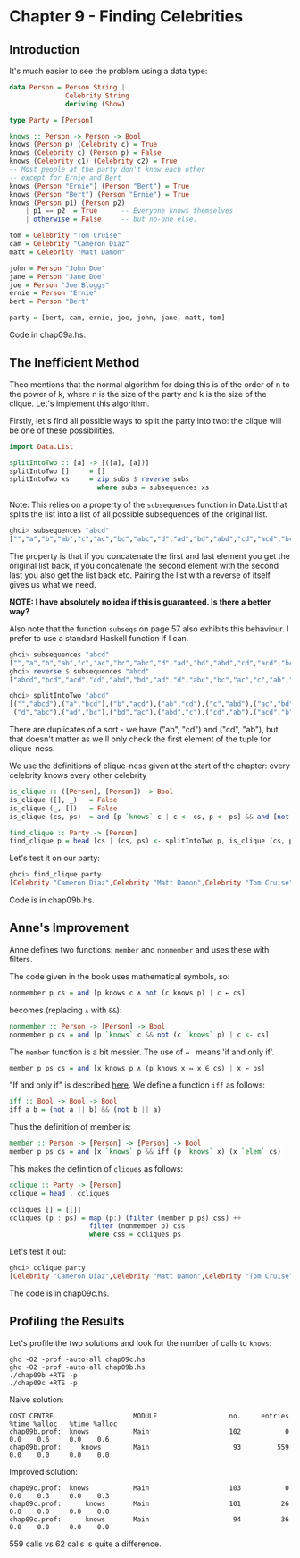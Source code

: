 Chapter 9 - Finding Celebrities
===============================

Introduction
------------

It's much easier to see the problem using a data type:

```haskell
data Person = Person String | 
              Celebrity String
              deriving (Show)

type Party = [Person]

knows :: Person -> Person -> Bool
knows (Person p) (Celebrity c) = True
knows (Celebrity c) (Person p) = False
knows (Celebrity c1) (Celebrity c2) = True
-- Most people at the party don't know each other
-- except for Ernie and Bert
knows (Person "Ernie") (Person "Bert") = True
knows (Person "Bert") (Person "Ernie") = True
knows (Person p1) (Person p2) 
    | p1 == p2  = True      -- Everyone knows themselves
    | otherwise = False     -- but no-one else.

tom = Celebrity "Tom Cruise"
cam = Celebrity "Cameron Diaz"
matt = Celebrity "Matt Damon"

john = Person "John Doe"
jane = Person "Jane Doe"
joe = Person "Joe Bloggs"
ernie = Person "Ernie"
bert = Person "Bert"

party = [bert, cam, ernie, joe, john, jane, matt, tom]
```

Code in chap09a.hs.


The Inefficient Method
----------------------

Theo mentions that the normal algorithm for doing this is of the order 
of n to the power of k, where n is the size of the party and k is the
size of the clique. Let's implement this algorithm.

Firstly, let's find all possible ways to split the party into two: the 
clique will be one of these possibilities.


```haskell
import Data.List 

splitIntoTwo :: [a] -> [([a], [a])]
splitIntoTwo []     = []
splitIntoTwo xs     = zip subs $ reverse subs
                      where subs = subsequences xs
```

Note: This relies on a property of the `subsequences` function in Data.List that splits 
the list into a list of all possible subsequences of the original list.

```haskell
ghci> subsequences "abcd"
["","a","b","ab","c","ac","bc","abc","d","ad","bd","abd","cd","acd","bcd","abcd"]
```

The property is that if you concatenate the first and last element 
you get the original list back, if you concatenate the second element with the 
second last you also get the list back etc. Pairing the list with a reverse of itself
gives us what we need.

**NOTE: I have absolutely no idea if this is guaranteed. Is there a better way?**

Also note that the function `subseqs` on page 57 also exhibits this behaviour. I prefer to 
use a standard Haskell function if I can.

```haskell
ghci> subsequences "abcd"
["","a","b","ab","c","ac","bc","abc","d","ad","bd","abd","cd","acd","bcd","abcd"]
ghci> reverse $ subsequences "abcd"
["abcd","bcd","acd","cd","abd","bd","ad","d","abc","bc","ac","c","ab","b","a",""]

ghci> splitIntoTwo "abcd"
[("","abcd"),("a","bcd"),("b","acd"),("ab","cd"),("c","abd"),("ac","bd"),("bc","ad"),("abc","d"),
 ("d","abc"),("ad","bc"),("bd","ac"),("abd","c"),("cd","ab"),("acd","b"),("bcd","a"),("abcd","")]
```

There are duplicates of a sort - we have ("ab", "cd") and ("cd", "ab"), but that doesn't matter as 
we'll only check the first element of the tuple for clique-ness.

We use the definitions of clique-ness given at the start of the chapter: every celebrity knows every
other celebrity

```haskell
is_clique :: ([Person], [Person]) -> Bool
is_clique ([], _)   = False
is_clique (_, [])   = False
is_clique (cs, ps)  = and [p `knows` c | c <- cs, p <- ps] && and [not (c `knows` p) | c <- cs, p <- ps]

find_clique :: Party -> [Person]
find_clique p = head [cs | (cs, ps) <- splitIntoTwo p, is_clique (cs, ps) == True]
```

Let's test it on our party:

```haskell
ghci> find_clique party
[Celebrity "Cameron Diaz",Celebrity "Matt Damon",Celebrity "Tom Cruise"]
```

Code is in chap09b.hs.

Anne's Improvement
------------------

Anne defines two functions: `member` and `nonmember` and uses these
with filters.

The code given in the book uses mathematical symbols, so:

```haskell
nonmember p cs = and [p knows c ∧ not (c knows p) | c ← cs]
```

becomes (replacing `∧` with `&&`):

```haskell
nonmember :: Person -> [Person] -> Bool
nonmember p cs = and [p `knows` c && not (c `knows` p) | c <- cs]
```

The `member` function is a bit messier. The use of `⇔ ` means 'if and only if'. 

```haskell
member p ps cs = and [x knows p ∧ (p knows x ⇔ x ∈ cs) | x ← ps]
```

"If and only if" is described [here](http://en.wikipedia.org/wiki/Iff). We define
a function `iff` as follows:

```haskell
iff :: Bool -> Bool -> Bool
iff a b = (not a || b) && (not b || a)
```

Thus the definition of member is:


```haskell
member :: Person -> [Person] -> [Person] -> Bool
member p ps cs = and [x `knows` p && iff (p `knows` x) (x `elem` cs) | x <- ps]
```

This makes the definition of `cliques` as follows:

```haskell
cclique :: Party -> [Person]
cclique = head . ccliques

ccliques [] = [[]]
ccliques (p : ps) = map (p:) (filter (member p ps) css) ++ 
                    filter (nonmember p) css 
                    where css = ccliques ps
```

Let's test it out:

```haskell
ghci> cclique party
[Celebrity "Cameron Diaz",Celebrity "Matt Damon",Celebrity "Tom Cruise"]
```

The code is in chap09c.hs.

Profiling the Results
---------------------

Let's profile the two solutions and look for the number of calls to `knows`:

```
ghc -O2 -prof -auto-all chap09c.hs
ghc -O2 -prof -auto-all chap09b.hs
./chap09b +RTS -p
./chap09c +RTS -p
```


Naive solution:

```
COST CENTRE                    MODULE                  no.     entries  %time %alloc   %time %alloc
chap09b.prof:  knows           Main                    102           0    0.0    0.6     0.0    0.6
chap09b.prof:     knows        Main                     93         559    0.0    0.0     0.0    0.0
```

Improved solution:

```
chap09c.prof:  knows           Main                    103           0    0.0    0.3     0.0    0.3
chap09c.prof:      knows       Main                    101          26    0.0    0.0     0.0    0.0
chap09c.prof:      knows       Main                     94          36    0.0    0.0     0.0    0.0
```

559 calls vs 62 calls is quite a difference.


